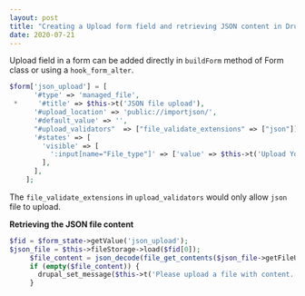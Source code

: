 ```yaml
---
layout: post
title: "Creating a Upload form field and retrieving JSON content in Drupal 8"
date: 2020-07-21
---
```

Upload field in a form can be added directly in `buildForm` method of Form class or using a `hook_form_alter`.

```php
$form['json_upload'] = [
      '#type' => 'managed_file',
 *     '#title' => $this->t('JSON file upload'),
      '#upload_location' => 'public://importjson/',
      '#default_value' => '',
      "#upload_validators"  => ["file_validate_extensions" => ["json"]],
      '#states' => [
        'visible' => [
          ':input[name="File_type"]' => ['value' => $this->t('Upload Your File')],
        ],
      ],
    ];
 ```
 The `file_validate_extensions` in `upload_validators` would only allow `json` file to upload.
 
 **Retrieving the JSON file content**
 ```php
 $fid = $form_state->getValue('json_upload');
 $json_file = $this->fileStorage->load($fid[0]);
      $file_content = json_decode(file_get_contents($json_file->getFileUri()));
      if (empty($file_content)) {
        drupal_set_message($this->t('Please upload a file with content.'), 'error'); return;
      }
 ```
 
